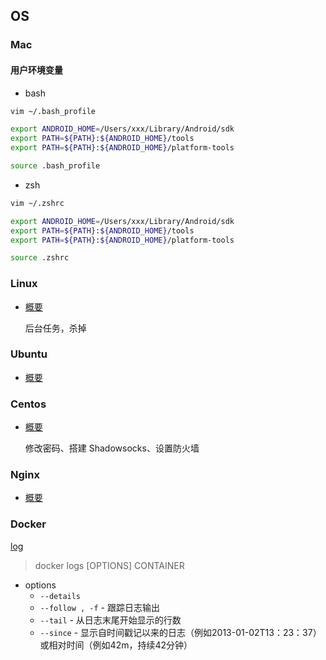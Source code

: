 
## OS

### Mac

#### 用户环境变量

- bash

```bash
vim ~/.bash_profile

export ANDROID_HOME=/Users/xxx/Library/Android/sdk
export PATH=${PATH}:${ANDROID_HOME}/tools
export PATH=${PATH}:${ANDROID_HOME}/platform-tools

source .bash_profile
```

- zsh

```bash
vim ~/.zshrc

export ANDROID_HOME=/Users/xxx/Library/Android/sdk
export PATH=${PATH}:${ANDROID_HOME}/tools
export PATH=${PATH}:${ANDROID_HOME}/platform-tools

source .zshrc
```  

### Linux

- [概要](docs/vps/linux.md)
  
  后台任务，杀掉

### Ubuntu

- [概要](docs/vps/ubuntu.md)

### Centos

- [概要](docs/vps/centos.md)
  
  修改密码、搭建 Shadowsocks、设置防火墙

### Nginx

- [概要](docs/vps/nginx.md)

### Docker

[log](https://docs.docker.com/engine/reference/commandline/logs/)

> docker logs [OPTIONS] CONTAINER

- options
  - `--details` 
  - `--follow , -f` - 跟踪日志输出
  - `--tail` - 从日志末尾开始显示的行数
  - `--since` - 显示自时间戳记以来的日志（例如2013-01-02T13：23：37）或相对时间（例如42m，持续42分钟）
